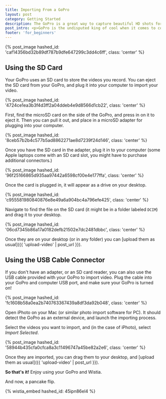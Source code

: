```yaml
---
title: Importing From a GoPro
layout: post
category: Getting Started
description: The GoPro is a great way to capture beautiful HD shots for your videos. In this guide, we'll walk through how to move video from your GoPro to your Wistia account.
post_intro: <p>GoPro is the undisputed king of cool when it comes to consistent content that looks great and communicates a mission.</p><p>In this guide, we'll show you how you can import video from your GoPro into your Wistia account.</p>
footer: 'for_beginners'
---
```


{% post_image hashed_id: 'caf14356bd32b89df787b9dfe647299c3dd4c6ff', class: 'center' %}

## Using the SD Card

Your GoPro uses an SD card to store the videos you record. You can eject the
SD card from your GoPro, and plug it into your computer to import your video.

{% post_image hashed_id: '4724ce1ea3b3f4d3ff2a04ddeb4e9d8566d1cb22', class: 'center' %}

First, find the microSD card on the side of the GoPro, and press in on it to
eject it. Then you can pull it out, and place in a microSD adapter for plugging
into your computer.

{% post_image hashed_id: '8ceb57b2b4c577b5ad8862271ae8d7239f24d146', class: 'center' %}

Once you have the SD card in the adapter, plug it in to your computer (some
Apple laptops come with an SD card slot, you might have to purchase additional
connectors.)

{% post_image hashed_id: '96f25166865d935aa97442a6598cf00e4e177ffa', class: 'center' %}

Once the card is plugged in, it will appear as a drive on your desktop.

{% post_image hashed_id: 'c955581980840876e8e49a6a904bc4a796efe425', class: 'center' %}

Navigate to find the file on the SD card (it might be in a folder labeled
`DCIM`) and drag it to your desktop.

{% post_image hashed_id: '06cd7345b86a17a0182defb21502e7dc2481dbbc', class: 'center' %}

Once they are on your desktop (or in any folder) you can [upload them as usual]({{ 'upload-video' | post_url }}).

## Using the USB Cable Connector

If you don't have an adapter, or an SD card reader, you can also use the USB
cable provided with your GoPro to import video. Plug the cable into your GoPro
and computer USB port, and make sure your GoPro is turned on!

{% post_image hashed_id: 'fc1608b58a0ea2b740763367439a8df3da92b048', class: 'center' %}

Open iPhoto on your Mac (or similar photo import software for PC). It should
detect the GoPro as an external device, and launch the importing process.

Select the videos you want to import, and (in the case of iPhoto), select *Import Selected*.

{% post_image hashed_id: '58944b435cfa0cfca8a3c11496747a45be82a2e6', class: 'center' %}

Once they are imported, you can drag them to your desktop, and [upload them as usual]({{ 'upload-video' | post_url }}).

**So that's it!** Enjoy using your GoPro and Wistia.

And now, a pancake flip.

{% wistia_embed hashed_id: 45ipn86el4 %}
